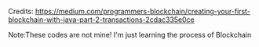 Credits: https://medium.com/programmers-blockchain/creating-your-first-blockchain-with-java-part-2-transactions-2cdac335e0ce

Note:These codes are not mine! I'm just learning the process of Blockchain